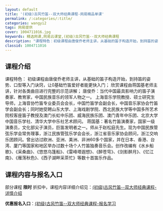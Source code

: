 ```yaml
---
layout: default
title: '(初级)古风竹笛--双大师经典课程-网易精品单课'
permalink: /:categories/:title/
categories: wangyi2
tags: 网易提供
cover: 1004711016.jpg
keywords: 精选网课,网易云课堂,(初级)古风竹笛--双大师经典课程
description: "课程特色：初级课程由唐俊乔老师主讲，从基础的笛子构造开始，到持笛的姿势、口型等入门诀窍，让0基础竹笛爱好者能更快入门；欣赏课程由蒋国基老师主讲，针对各类曲目进行完整的示范讲解；唐俊乔：当代中"
classid: 1004711016
---
```


## 课程介绍

课程特色：
初级课程由唐俊乔老师主讲，从基础的笛子构造开始，到持笛的姿势、口型等入门诀窍，让0基础竹笛爱好者能更快入门；
欣赏课程由蒋国基老师主讲，针对各类曲目进行完整的示范讲解；
唐俊乔：当代中国最具影响力的笛子演奏家、教育家，中国民族音乐的领军人物之一。 上海音乐学院教授、硕士研究生导师，上海音协竹笛专业委员会会长，中国竹笛学会副会长，中国音乐家协会竹笛学会副会长；同时她受聘山东大学、上海戏剧学院、西北民族大学等中国多所艺术院校客座笛子教授及澳门长虹中乐团、威海民族乐团、澳门青年中乐团、北京大学中国音乐学社、清华大学中乐社艺术顾问。
蒋国基：著名竹笛演奏家，国家一级演奏员，文化部尖子演员，巨笛发明者之一。师从于赵松庭先生。现为中国民族管弦乐学会常务理事，浙江民族管弦乐学会会长，浙江省音乐家协会顾问，浙江交响乐团顾问。曾出访过欧洲、亚洲、美洲、非洲60多个国家，并在日本、香港、台湾、厦门等国家和地区举办过数十场个人竹笛独奏音乐会。创作改编有《水乡船歌》、《采桑曲》、《悠悠乌篷船》、《雷峰塔遐想》、《醉苍穹》、《剑影醉月》、《忆江南》、《雁荡秋色》、《西子湖畔采茶忙》等数十首笛乐作品。

## 课程内容与报名入口

部分课程 **限时** 折扣中，课程内容详细介绍见：[(初级)古风竹笛--双大师经典课程-详情介绍](https://study.163.com/course/introduction/1004711016.htm?share=1&shareId=1025206652&utm_campaign=share&utm_medium=iphoneShare&utm_source=&utm_u=1025206652)

**优惠报名入口**：[(初级)古风竹笛--双大师经典课程-报名学习](https://study.163.com/course/introduction/1004711016.htm?share=1&shareId=1025206652&utm_campaign=share&utm_medium=iphoneShare&utm_source=&utm_u=1025206652)

